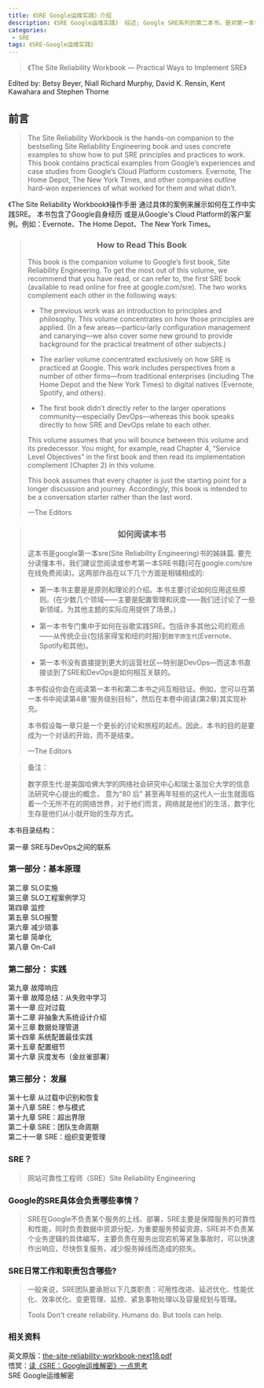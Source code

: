 ```yaml
---
title: 《SRE Google运维实践》介绍
description: 《SRE Google运维实践》 综述; Google SRE系列的第二本书。是对第一本书说描述的内容的更详细的解读。
categories:
 - SRE
tags: 《SRE-Google运维实践》 
---
```


> 《The Site Reliability Workbook — Practical Ways to Implement SRE》 


<!-- more -->

Edited by:
    Betsy Beyer, Niall Richard Murphy, David K. Rensin, Kent Kawahara and Stephen Thorne

## 前言


> The Site Reliability Workbook is the hands-on companion to the bestselling Site Reliability Engineering
> book and uses concrete examples to show how to put SRE principles and practices to work. This book contains 
> practical examples from Google’s experiences and case studies from Google’s Cloud Platform customers. 
> Evernote, The Home Depot, The New York Times, and other companies outline hard-won experiences of what 
> worked for them and what didn’t.


《The Site Reliability Workbook》操作手册 通过具体的案例来展示如何在工作中实践SRE。 本书包含了Google自身经历
或是从Google's Cloud Platform的客户案例。例如：Evernote、The Home Depot、The New York Times。


> ### <center>How to Read This Book</center>
> This book is the companion volume to Google’s first book, Site Reliability Engineering. To get the most out of this volume, we recommend that you have read, or can refer to, the first SRE book (available to read online for free at google.com/sre). The two works complement each other in the following ways:
> * The previous work was an introduction to principles and philosophy. This volume concentrates on how those principles are applied. (In a few areas—particu‐larly configuration management and canarying—we also cover some new ground to provide background for the practical treatment of other subjects.)
>
> * The earlier volume concentrated exclusively on how SRE is practiced at Google. This work includes perspectives from a number of other firms—from traditional enterprises (including The Home Depot and the New York Times) to digital natives (Evernote, Spotify, and others).
>
> * The first book didn’t directly refer to the larger operations community—especially DevOps—whereas this book speaks directly to how SRE and DevOps relate to each other.
> 
> This volume assumes that you will bounce between this volume and its predecessor.  You might, for example, read Chapter 4, “Service Level Objectives” in the first book and then read its implementation complement (Chapter 2) in this volume.
>
> This book assumes that every chapter is just the starting point for a longer discussion and journey. Accordingly, this book is intended to be a conversation starter rather than the last word.
> 
> —The Editors


> ### <center>如何阅读本书</center>
> 这本书是google第一本sre(Site Reliability Engineering)书的姊妹篇. 要充分读懂本书，我们建议您阅读或参考第一本SRE书籍(可在google.com/sre在线免费阅读)。这两部作品在以下几个方面是相辅相成的:    
> * 第一本书主要是是原则和理论的介绍。本书主要讨论如何应用这些原则。(在少数几个领域——主要是配置管理和灰度——我们还讨论了一些新领域，为其他主题的实际应用提供了场景。)
>
> * 第一本书专门集中于如何在谷歌实践SRE。包括许多其他公司的观点——从传统企业(包括家得宝和纽约时报)到`数字原生代`(Evernote、Spotify和其他)。
>
> * 第一本书没有直接提到更大的运营社区—特别是DevOps—而这本书直接谈到了SRE和DevOps是如何相互关联的。
> 
> 本书假设你会在阅读第一本书和第二本书之间互相验证。例如，您可以在第一本书中阅读第4章“服务级别目标”，然后在本卷中阅读(第2章)其实现补充。
>
> 本书假设每一章只是一个更长的讨论和旅程的起点。因此，本书的目的是要成为一个对话的开始，而不是结束。
> 
> —The Editors
 
> 备注：
>
>   数字原生代:是美国哈佛大学的网络社会研究中心和瑞士圣加仑大学的信息法研究中心提出的概念， 意为“80 后” 甚至再年轻些的这代人一出生就面临着一个无所不在的网络世界，对于他们而言，网络就是他们的生活，数字化生存是他们从小就开始的生存方式。


本书目录结构：

第一章  SRE与DevOps之间的联系
### 第一部分：基本原理  
第二章  SLO实施  
第三章  SLO工程案例学习  
第四章  监控  
第五章  SLO报警  
第六章  减少琐事  
第七章  简单化    
第八章  On-Call   
### 第二部分： 实践  
第九章   故障响应  
第十章   故障总结：从失败中学习  
第十一章  应对过载  
第十二章  非抽象大系统设计介绍  
第十三章  数据处理管道  
第十四章  系统配置最佳实践  
第十五章  配置细节    
第十六章  灰度发布（金丝雀部署）  
### 第三部分： 发展  
第十七章  从过载中识别和恢复     
第十八章  SRE：参与模式  
第十九章  SRE：超出界限  
第二十章  SRE：团队生命周期  
第二十一章  SRE：组织变更管理  

### SRE？
>
>  网站可靠性工程师（SRE）Site Reliability Engineering
>


### Google的SRE具体会负责哪些事情？
> 
> SRE在Google不负责某个服务的上线、部署，SRE主要是保障服务的可靠性和性能，同时负责数据中资源分配，为重要服务预留资源，SRE并不负责某个业务逻辑的具体编写，主要负责在服务出现宕机等紧急事故时，可以快速作出响应，尽快恢复服务，减少服务掉线而造成的损失。
>

### SRE日常工作和职责包含哪些?
>
> 一般来说，SRE团队要承担以下几类职责：可用性改进、延迟优化、性能优化、效率优化、变更管理、监控、紧急事物处理以及容量规划与管理。
> 
> Tools Don't create reliability. Humans do. But tools can help.
>


### 相关资料

英文原版：[the-site-reliability-workbook-next18.pdf](/blog/something/pdf/SRE/the-site-reliability-workbook-next18.pdf)  
悟冥：[读《SRE：Google运维解密》一点思考](https://zhuanlan.zhihu.com/p/97600369)  
SRE Google运维解密  

